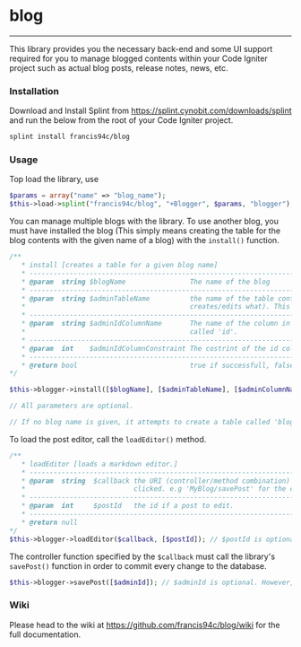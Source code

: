 # blog #
----

This library provides you the necessary back-end and some UI support required for you to manage blogged contents within your Code Igniter project such as actual blog posts, release notes, news, etc.

### Installation ###
Download and Install Splint from https://splint.cynobit.com/downloads/splint and run the below from the root of your Code Igniter project.
```bash
splint install francis94c/blog
```
### Usage ###
Top load the library, use
```php
$params = array("name" => "blog_name");
$this->load->splint("francis94c/blog", "+Blogger", $params, "blogger");
```

You can manage multiple blogs with the library. To use another blog, you must have installed the blog (This simply means creating the table for the blog contents with the given name of a blog) with the ```install()``` function.

```php
/**
   * install [creates a table for a given blog name]
   * --------------------------------------------------------------------------------------------------------------------------------------------------------------------
   * @param  string $blogName                The name of the blog
   * --------------------------------------------------------------------------------------------------------------------------------------------------------------------
   * @param  string $adminTableName          the name of the table containing admins (this is required if you have an admins section and you wan to keep track of who 
   *                                         creates/edits what). This is basically used to add a foreign key constraint on the blog table's column of admin if provided.
   * --------------------------------------------------------------------------------------------------------------------------------------------------------------------
   * @param  string $adminIdColumnName       The name of the column in the given admin table that has the  id of each admin. this is usuall an AUTO_INCREMENT field 
   *                                         called 'id'.
   * --------------------------------------------------------------------------------------------------------------------------------------------------------------------
   * @param  int    $adminIdColumnConstraint The costrint of the id column in the admins table. e.g 7 for id INT(7), etc.
   * --------------------------------------------------------------------------------------------------------------------------------------------------------------------
   * @return bool                            true if successfull, false if not.
*/

$this->blogger->install([$blogName], [$adminTableName], [$adminColumnName], [$adminIdColumnConstraint]);

// All parameters are optional.

// If no blog name is given, it attempts to create a table called 'blogger_posts' by default.
```

To load the post editor, call the ```loadEditor()``` method.

```php
/**
   * loadEditor [loads a markdown editor.]
   * --------------------------------------------------------------------------------------------------------------------------------------------------------------------
   * @param  string  $callback the URI (controller/method combination) the editor form will be submitted to when any of the buttons 'Create, Save, Save and Publish' is 
   *                           clicked. e.g 'MyBlog/savePost' for the controller 'MyBlog' with a 'savePost' function.
   * --------------------------------------------------------------------------------------------------------------------------------------------------------------------
   * @param  int     $postId   the id if a post to edit.
   * --------------------------------------------------------------------------------------------------------------------------------------------------------------------
   * @return null
*/
$this->blogger->loadEditor($callback, [$postId]); // $postId is optional, not pasing this argument means you want to create a new post.
```

The controller function specified by the ```$callback``` must call the library's ```savePost()``` function in order to commit every change to the database.

```php
$this->blogger->savePost([$adminId]); // $adminId is optional. However, you must supply this value if you installed the current blog with an admin table name and id.
```

### Wiki ###

Please head to the wiki at https://github.com/francis94c/blog/wiki for the full documentation.
